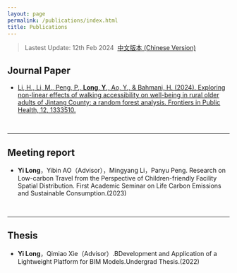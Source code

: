 ```yaml
---
layout: page
permalink: /publications/index.html
title: Publications
---
```


> Lastest Update: 12th Feb 2024&nbsp;  [中文版本 (Chinese Version)](https://longyistar.github.io/file/publications-zh/)

## Journal Paper

- [Li, H., Li, M., Peng, P., **Long, Y**., Ao, Y., & Bahmani, H. (2024). Exploring non-linear effects of walking accessibility on well-being in rural older adults of Jintang County: a random forest analysis. Frontiers in Public Health, 12, 1333510.](https://longyistar.github.io/mypaper/journal/fpubh-12-1333510.pdf)

  <br>

---

## Meeting report

- **Yi Long**，Yibin AO（Advisor），Mingyang Li，Panyu Peng. Research on Low-carbon Travel from the Perspective of Children-friendly Facility Spatial Distribution. First Academic Seminar on Life Carbon Emissions and Sustainable Consumption.(2023)

  <br>

---

## Thesis

- **Yi Long**，Qimiao Xie（Advisor）.BDevelopment and Application of a Lightweight Platform for BIM Models.Undergrad Thesis.(2022)

  <br>
